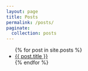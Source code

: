 ```yaml
---
layout: page
title: Posts
permalink: /posts/
paginate:
  collection: posts
---
```


<ul>
  {% for post in site.posts %}
    <li>
      <a href="{{ post.url }}">{{ post.title }}</a>
    </li>
  {% endfor %}
</ul>

<!--If you have a lot of posts, you may want to consider adding [pagination](https://www.bridgetownrb.com/docs/content/pagination)!-->
